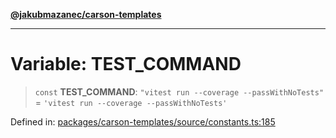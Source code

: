 [**@jakubmazanec/carson-templates**](../README.md)

---

# Variable: TEST_COMMAND

> `const` **TEST_COMMAND**: `"vitest run --coverage --passWithNoTests"` =
> `'vitest run --coverage --passWithNoTests'`

Defined in:
[packages/carson-templates/source/constants.ts:185](https://github.com/jakubmazanec/tools/blob/66e975ab265618dba82f8e4c56654145b7ba4db7/packages/carson-templates/source/constants.ts#L185)
